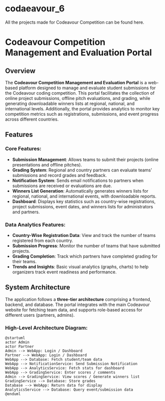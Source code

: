 # codaeavour_6
All the projects made for Codeavour Competition can be found here.

# Codeavour Competition Management and Evaluation Portal

## Overview

The **Codeavour Competition Management and Evaluation Portal** is a web-based platform designed to manage and evaluate student submissions for the Codeavour coding competition. This portal facilitates the collection of online project submissions, offline pitch evaluations, and grading, while generating downloadable winners lists at regional, national, and international levels. Additionally, the portal provides analytics to monitor key competition metrics such as registrations, submissions, and event progress across different countries.

## Features

### Core Features:
- **Submission Management**: Allows teams to submit their projects (online presentations and offline pitches).
- **Grading System**: Regional and country partners can evaluate teams' submissions and record grades and feedback.
- **Notification System**: Sends email notifications to partners when submissions are received or evaluations are due.
- **Winners List Generation**: Automatically generates winners lists for regional, national, and international events, with downloadable reports.
- **Dashboard**: Displays key statistics such as country-wise registrations, project submissions, event dates, and winners lists for administrators and partners.

### Data Analytics Features:
- **Country-Wise Registration Data**: View and track the number of teams registered from each country.
- **Submission Progress**: Monitor the number of teams that have submitted projects.
- **Grading Completion**: Track which partners have completed grading for their teams.
- **Trends and Insights**: Basic visual analytics (graphs, charts) to help organizers track event readiness and performance.

## System Architecture

The application follows a **three-tier architecture** comprising a frontend, backend, and database. The portal integrates with the main Codeavour website for fetching team data, and supports role-based access for different users (partners, admins).

### High-Level Architecture Diagram:

```plantuml
@startuml
actor Admin
actor Partner
Admin --> WebApp: Login / Dashboard
Partner --> WebApp: Login / Dashboard
WebApp --> Database: Fetch student/team data
WebApp --> NotificationService: Send Submission Notification
WebApp --> AnalyticsService: Fetch stats for dashboard
WebApp --> GradingService: Enter scores / comments
Admin --> GradingService: View scores / Generate winners list
GradingService --> Database: Store grades
Database --> WebApp: Return data for display
AnalyticsService --> Database: Query event/submission data
@enduml
